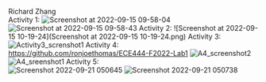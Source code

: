 Richard Zhang\
Activity 1:
![Screenshot at 2022-09-15 09-58-04](https://user-images.githubusercontent.com/113215877/190423477-b564be91-f9ce-4f94-be4d-36fbe5c8633a.png)
![Screenshot at 2022-09-15 09-58-43](https://user-images.githubusercontent.com/113215877/190423496-ed2162b7-7bce-4ba9-b90b-739b05845edd.png)
Activity 2:
![Screenshot at 2022-09-15 10-19-24](Screenshot at 2022-09-15 10-19-24.png)
Activity 3:
![Activity3_screnshot1](https://user-images.githubusercontent.com/113215877/190438327-5e7afd14-9dc9-4ff9-bd81-2ec8bf653fae.png)
Activity 4:\
https://github.com/ronjoethomas/ECE444-F2022-Lab1
![A4_screenshot2](https://user-images.githubusercontent.com/113215877/190443322-ca51682f-4fb9-419e-af0d-9a903af0f840.png)
![A4_sreenshot1](https://user-images.githubusercontent.com/113215877/190443719-fd569a50-e153-4895-8686-5cd3dc609fa6.png)
Activity 5:\
![Screenshot 2022-09-21 050645](https://user-images.githubusercontent.com/113215877/191465673-88a0eca0-7fed-4fb9-ac65-d1fc1d601404.png)
![Screenshot 2022-09-21 050738](https://user-images.githubusercontent.com/113215877/191465705-281f55c2-73dc-4e47-b57f-e794fb087a5a.png)
